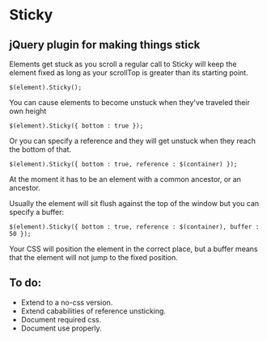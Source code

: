 # Sticky
## jQuery plugin for making things stick

Elements get stuck as you scroll a regular call to Sticky will keep the element fixed as long as your scrollTop is greater than its starting point.

	$(element).Sticky();

You can cause elements to become unstuck when they've traveled their own height

	$(element).Sticky({ bottom : true });

Or you can specify a reference and they will get unstuck when they reach the bottom of that.

	$(element).Sticky({ bottom : true, reference : $(container) });

At the moment it has to be an element with a common ancestor, or an ancestor.

Usually the element will sit flush against the top of the window but you can specify a buffer:

	$(element).Sticky({ bottom : true, reference : $(container), buffer : 50 });

Your CSS will position the element in the correct place, but a buffer means that the element will not jump to the fixed position.

## To do:

* Extend to a no-css version.
* Extend cababilities of reference unsticking.
* Document required css.
* Document use properly.